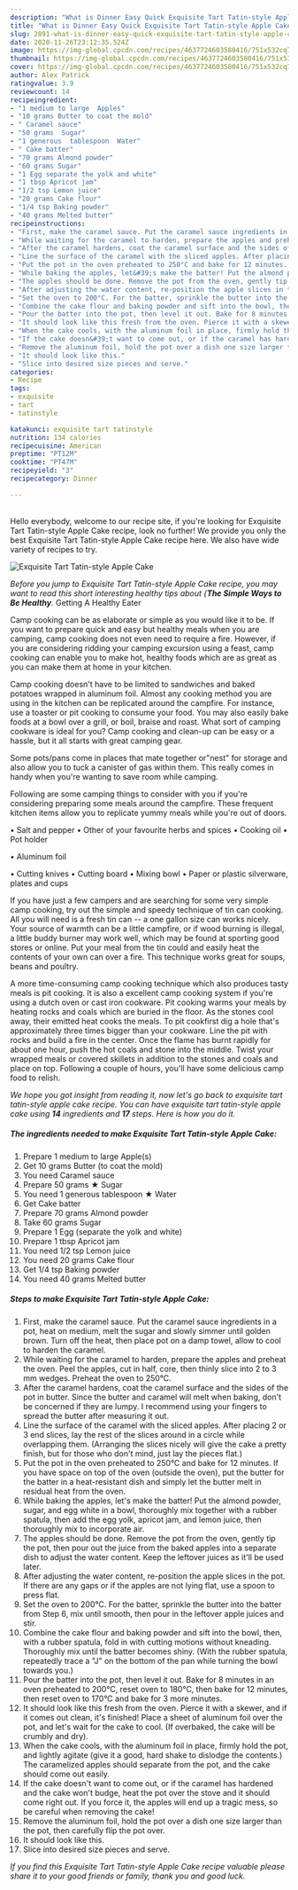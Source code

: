 ```yaml
---
description: "What is Dinner Easy Quick Exquisite Tart Tatin-style Apple Cake"
title: "What is Dinner Easy Quick Exquisite Tart Tatin-style Apple Cake"
slug: 2891-what-is-dinner-easy-quick-exquisite-tart-tatin-style-apple-cake
date: 2020-11-26T23:12:35.524Z
image: https://img-global.cpcdn.com/recipes/4637724603580416/751x532cq70/exquisite-tart-tatin-style-apple-cake-recipe-main-photo.jpg
thumbnail: https://img-global.cpcdn.com/recipes/4637724603580416/751x532cq70/exquisite-tart-tatin-style-apple-cake-recipe-main-photo.jpg
cover: https://img-global.cpcdn.com/recipes/4637724603580416/751x532cq70/exquisite-tart-tatin-style-apple-cake-recipe-main-photo.jpg
author: Alex Patrick
ratingvalue: 3.9
reviewcount: 14
recipeingredient:
- "1 medium to large  Apples"
- "10 grams Butter to coat the mold"
- " Caramel sauce"
- "50 grams  Sugar"
- "1 generous  tablespoon  Water"
- " Cake batter"
- "70 grams Almond powder"
- "60 grams Sugar"
- "1 Egg separate the yolk and white"
- "1 tbsp Apricot jam"
- "1/2 tsp Lemon juice"
- "20 grams Cake flour"
- "1/4 tsp Baking powder"
- "40 grams Melted butter"
recipeinstructions:
- "First, make the caramel sauce. Put the caramel sauce ingredients in a pot, heat on medium, melt the sugar and slowly simmer until golden brown. Turn off the heat, then place pot on a damp towel, allow to cool to harden the caramel."
- "While waiting for the caramel to harden, prepare the apples and preheat the oven. Peel the apples, cut in half, core, then thinly slice into 2 to 3 mm wedges. Preheat the oven to 250°C."
- "After the caramel hardens, coat the caramel surface and the sides of the pot in butter. Since the butter and caramel will melt when baking, don&#39;t be concerned if they are lumpy. I recommend using your fingers to spread the butter after measuring it out."
- "Line the surface of the caramel with the sliced apples. After placing 2 or 3 end slices, lay the rest of the slices around in a circle while overlapping them. (Arranging the slices nicely will give the cake a pretty finish, but for those who don&#39;t mind, just lay the pieces flat.)"
- "Put the pot in the oven preheated to 250°C and bake for 12 minutes. If you have space on top of the oven (outside the oven), put the butter for the batter in a heat-resistant dish and simply let the butter melt in residual heat from the oven."
- "While baking the apples, let&#39;s make the batter! Put the almond powder, sugar, and egg white in a bowl, thoroughly mix together with a rubber spatula, then add the egg  yolk, apricot jam, and lemon juice, then thoroughly mix to incorporate air."
- "The apples should be done. Remove the pot from the oven, gently tip the pot, then pour out the juice from the baked apples into a separate dish to adjust the water content. Keep the leftover juices as it&#39;ll be used later."
- "After adjusting the water content, re-position the apple slices in the pot. If there are any gaps or if the apples are not lying flat, use a spoon to  press flat."
- "Set the oven to 200°C. For the batter, sprinkle the butter into the batter from Step 6, mix until smooth, then pour in the leftover apple juices and stir."
- "Combine the cake flour and baking powder and sift into the bowl, then, with a rubber spatula, fold in with cutting motions without kneading. Thoroughly mix until the batter becomes shiny. (With the rubber spatula, repeatedly trace a &#34;J&#34; on the bottom of the pan while turning the bowl towards you.)"
- "Pour the batter into the pot, then level it out. Bake for 8 minutes in an oven preheated to 200°C, reset oven to 180°C, then bake for 12 minutes, then reset oven to 170°C and bake for 3 more minutes."
- "It should look like this fresh from the oven. Pierce it with a skewer, and if it comes out clean, it&#39;s finished! Place a sheet of aluminum foil over the pot, and let&#39;s wait for the cake to cool. (If overbaked, the cake will be crumbly and dry)."
- "When the cake cools, with the aluminum foil in place, firmly hold the pot, and lightly agitate (give it a good, hard shake to dislodge the contents.) The caramelized apples should separate from the pot, and the cake should come out easily."
- "If the cake doesn&#39;t want to come out, or if the caramel has hardened and the cake won&#39;t budge, heat the pot over the stove and it should come right out. If you force it, the apples will end up a tragic mess, so be careful when removing the cake!"
- "Remove the aluminum foil, hold the pot over a dish one size larger than the pot, then carefully flip the pot over."
- "It should look like this."
- "Slice into desired size pieces and serve."
categories:
- Recipe
tags:
- exquisite
- tart
- tatinstyle

katakunci: exquisite tart tatinstyle 
nutrition: 134 calories
recipecuisine: American
preptime: "PT12M"
cooktime: "PT47M"
recipeyield: "3"
recipecategory: Dinner

---
```

<br>
Hello everybody, welcome to our recipe site, if you're looking for Exquisite Tart Tatin-style Apple Cake recipe, look no further! We provide you only the best Exquisite Tart Tatin-style Apple Cake recipe here. We also have wide variety of recipes to try.
<br>


![Exquisite Tart Tatin-style Apple Cake](https://img-global.cpcdn.com/recipes/4637724603580416/751x532cq70/exquisite-tart-tatin-style-apple-cake-recipe-main-photo.jpg)

<i>Before you jump to Exquisite Tart Tatin-style Apple Cake recipe, you may want to read this short interesting healthy tips about {<strong>The Simple Ways to Be Healthy</strong>.</i>
Getting A Healthy Eater

    
Camp cooking can be as elaborate or simple as you would like it to be. If you want to prepare quick and easy but healthy meals when you are camping, camp cooking does not even need to require a fire. However, if you are considering ridding your camping excursion using a feast, camp cooking can enable you to make hot, healthy foods which are as great as you can make them at home in your kitchen.

Camp cooking doesn't have to be limited to sandwiches and baked potatoes wrapped in aluminum foil.  Almost any cooking method you are using in the kitchen can be replicated around the campfire. For instance, use a toaster or pit cooking to consume your food. You may also easily bake foods at a bowl over a grill, or boil, braise and roast. What sort of camping cookware is ideal for you? Camp cooking and clean-up can be easy or a hassle, but it all starts with great camping gear.

Some pots/pans come in places that mate together or"nest" for storage and also allow you to tuck a canister of gas within them. This really comes in handy when you're wanting to save room while camping.

Following are some camping things to consider with you if you're considering preparing some meals around the campfire. These frequent kitchen items allow you to replicate yummy meals while you're out of doors.

• Salt and pepper
• Other of your favourite herbs and spices
• Cooking oil
• Pot holder

• Aluminum foil

• Cutting knives
• Cutting board
• Mixing bowl
• Paper or plastic silverware, plates and cups

If you have just a few campers and are searching for some very simple camp cooking, try out the simple and speedy technique of tin can cooking. All you will need is a fresh tin can -- a one gallon size can works nicely. Your source of warmth can be a little campfire, or if wood burning is illegal, a little buddy burner may work well, which may be found at sporting good stores or online. Put your meal from the tin could and easily heat the contents of your own can over a fire.  This technique works great for soups, beans and poultry.

A more time-consuming camp cooking technique which also produces tasty meals is pit cooking.  It is also a excellent camp cooking system if you're using a dutch oven or cast iron cookware. Pit cooking warms your meals by heating rocks and coals which are buried in the floor. As the stones cool away, their emitted heat cooks the meals. To pit cookfirst dig a hole that's approximately three times bigger than your cookware. Line the pit with rocks and build a fire in the center. Once the flame has burnt rapidly for about one hour, push the hot coals and stone into the middle. Twist your wrapped meals or covered skillets in addition to the stones and coals and place on top. Following a couple of hours, you'll have some delicious camp food to relish.


<i>We hope you got insight from reading it, now let's go back to exquisite tart tatin-style apple cake recipe. You can have exquisite tart tatin-style apple cake using <strong>14</strong> ingredients and <strong>17</strong> steps. Here is how you do it.
</i>

##### The ingredients needed to make Exquisite Tart Tatin-style Apple Cake:

1. Prepare 1 medium to large  Apple(s)
1. Get 10 grams Butter (to coat the mold)
1. You need  Caramel sauce
1. Prepare 50 grams ★ Sugar
1. You need 1 generous  tablespoon ★ Water
1. Get  Cake batter
1. Prepare 70 grams Almond powder
1. Take 60 grams Sugar
1. Prepare 1 Egg (separate the yolk and white)
1. Prepare 1 tbsp Apricot jam
1. You need 1/2 tsp Lemon juice
1. You need 20 grams Cake flour
1. Get 1/4 tsp Baking powder
1. You need 40 grams Melted butter


##### Steps to make Exquisite Tart Tatin-style Apple Cake:

1. First, make the caramel sauce. Put the caramel sauce ingredients in a pot, heat on medium, melt the sugar and slowly simmer until golden brown. Turn off the heat, then place pot on a damp towel, allow to cool to harden the caramel.
1. While waiting for the caramel to harden, prepare the apples and preheat the oven. Peel the apples, cut in half, core, then thinly slice into 2 to 3 mm wedges. Preheat the oven to 250°C.
1. After the caramel hardens, coat the caramel surface and the sides of the pot in butter. Since the butter and caramel will melt when baking, don&#39;t be concerned if they are lumpy. I recommend using your fingers to spread the butter after measuring it out.
1. Line the surface of the caramel with the sliced apples. After placing 2 or 3 end slices, lay the rest of the slices around in a circle while overlapping them. (Arranging the slices nicely will give the cake a pretty finish, but for those who don&#39;t mind, just lay the pieces flat.)
1. Put the pot in the oven preheated to 250°C and bake for 12 minutes. If you have space on top of the oven (outside the oven), put the butter for the batter in a heat-resistant dish and simply let the butter melt in residual heat from the oven.
1. While baking the apples, let&#39;s make the batter! Put the almond powder, sugar, and egg white in a bowl, thoroughly mix together with a rubber spatula, then add the egg  yolk, apricot jam, and lemon juice, then thoroughly mix to incorporate air.
1. The apples should be done. Remove the pot from the oven, gently tip the pot, then pour out the juice from the baked apples into a separate dish to adjust the water content. Keep the leftover juices as it&#39;ll be used later.
1. After adjusting the water content, re-position the apple slices in the pot. If there are any gaps or if the apples are not lying flat, use a spoon to  press flat.
1. Set the oven to 200°C. For the batter, sprinkle the butter into the batter from Step 6, mix until smooth, then pour in the leftover apple juices and stir.
1. Combine the cake flour and baking powder and sift into the bowl, then, with a rubber spatula, fold in with cutting motions without kneading. Thoroughly mix until the batter becomes shiny. (With the rubber spatula, repeatedly trace a &#34;J&#34; on the bottom of the pan while turning the bowl towards you.)
1. Pour the batter into the pot, then level it out. Bake for 8 minutes in an oven preheated to 200°C, reset oven to 180°C, then bake for 12 minutes, then reset oven to 170°C and bake for 3 more minutes.
1. It should look like this fresh from the oven. Pierce it with a skewer, and if it comes out clean, it&#39;s finished! Place a sheet of aluminum foil over the pot, and let&#39;s wait for the cake to cool. (If overbaked, the cake will be crumbly and dry).
1. When the cake cools, with the aluminum foil in place, firmly hold the pot, and lightly agitate (give it a good, hard shake to dislodge the contents.) The caramelized apples should separate from the pot, and the cake should come out easily.
1. If the cake doesn&#39;t want to come out, or if the caramel has hardened and the cake won&#39;t budge, heat the pot over the stove and it should come right out. If you force it, the apples will end up a tragic mess, so be careful when removing the cake!
1. Remove the aluminum foil, hold the pot over a dish one size larger than the pot, then carefully flip the pot over.
1. It should look like this.
1. Slice into desired size pieces and serve.




<i>If you find this Exquisite Tart Tatin-style Apple Cake recipe valuable please share it to your good friends or family, thank you and good luck.</i>
